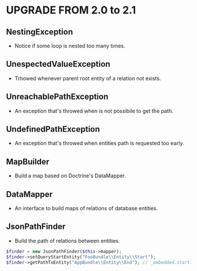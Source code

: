 UPGRADE FROM 2.0 to 2.1
=======================

NestingException
----------------

 * Notice if some loop is nested too many times.

UnespectedValueException
------------------------

 * Trhowed whenever parent root entity of a relation not exists.

UnreachablePathException
------------------------

 * An exception that's throwed when is not possibile to get the path.

UndefinedPathException
----------------------

 * An exception that's throwed when entities path is requested too early.

MapBuilder
----------

 * Build a map based on Doctrine's DataMapper.

DataMapper
----------

 * An interface to build maps of relations of database entities.

JsonPathFinder
--------------

 * Build the path of relations between entities.

```php
$finder = new JsonPathFinder($this->mapper);
$finder->setQueryStartEntity("FooBundle\\Entity\\Start");
$finder->getPathToEntity("AppBundle\\Entity\\End"); // _embedded.start.end
```
